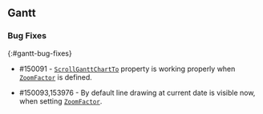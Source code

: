 ## Gantt

### Bug Fixes
{:#gantt-bug-fixes}

* \#150091 - [`ScrollGanttChartTo`](http://help.syncfusion.com/cr/cref_files/wpf/Syncfusion.Gantt.Wpf~Syncfusion.Windows.Controls.Gantt.GanttControl~ScrollGanttChartTo.html) property is working properly when [`ZoomFactor`](http://help.syncfusion.com/wpf/gantt/zooming) is defined.

* \#150093,153976 - By default line drawing at current date is visible now, when setting [`ZoomFactor`](http://help.syncfusion.com/wpf/gantt/zooming). 
